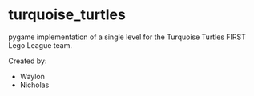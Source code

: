 # turquoise_turtles

pygame implementation of a single level for the Turquoise Turtles FIRST Lego League team.

Created by:
- Waylon
- Nicholas
